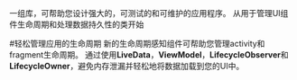 一组库，可帮助您设计强大的，可测试的和可维护的应用程序。 从用于管理UI组件生命周期和处理数据持久性的类开始

#轻松管理应用的生命周期
新的生命周期感知组件可帮助您管理activity和fragment生命周期。 通过使用**LiveData**，**ViewModel**，**LifecycleObserver**和**LifecycleOwner**，避免内存泄漏并轻松地将数据加载到您的UI中。
